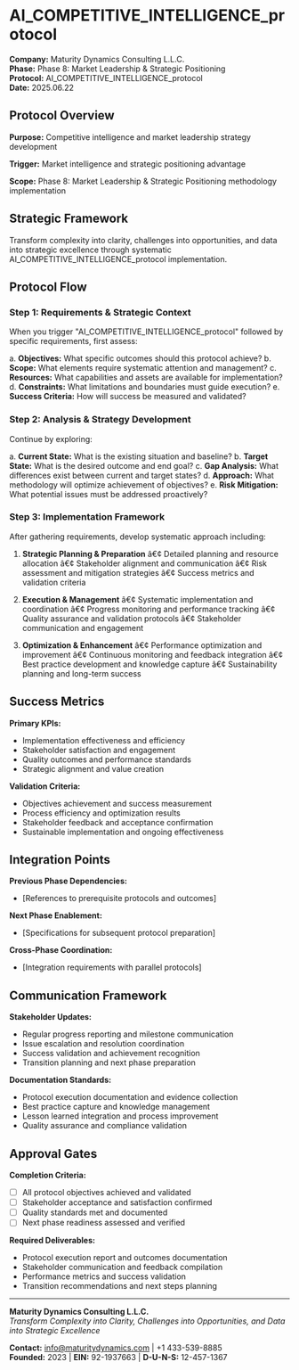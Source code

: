 ﻿# AI_COMPETITIVE_INTELLIGENCE_protocol

**Company:** Maturity Dynamics Consulting L.L.C.  
**Phase:** Phase 8: Market Leadership & Strategic Positioning  
**Protocol:** AI_COMPETITIVE_INTELLIGENCE_protocol  
**Date:** 2025.06.22  

## Protocol Overview

**Purpose:** Competitive intelligence and market leadership strategy development

**Trigger:** Market intelligence and strategic positioning advantage

**Scope:** Phase 8: Market Leadership & Strategic Positioning methodology implementation

## Strategic Framework

Transform complexity into clarity, challenges into opportunities, and data into strategic excellence through systematic AI_COMPETITIVE_INTELLIGENCE_protocol implementation.

## Protocol Flow

### Step 1: Requirements & Strategic Context
When you trigger "AI_COMPETITIVE_INTELLIGENCE_protocol" followed by specific requirements, first assess:

a. **Objectives:** What specific outcomes should this protocol achieve?
b. **Scope:** What elements require systematic attention and management?
c. **Resources:** What capabilities and assets are available for implementation?
d. **Constraints:** What limitations and boundaries must guide execution?
e. **Success Criteria:** How will success be measured and validated?

### Step 2: Analysis & Strategy Development
Continue by exploring:

a. **Current State:** What is the existing situation and baseline?
b. **Target State:** What is the desired outcome and end goal?
c. **Gap Analysis:** What differences exist between current and target states?
d. **Approach:** What methodology will optimize achievement of objectives?
e. **Risk Mitigation:** What potential issues must be addressed proactively?

### Step 3: Implementation Framework
After gathering requirements, develop systematic approach including:

1. **Strategic Planning & Preparation**
   â€¢ Detailed planning and resource allocation
   â€¢ Stakeholder alignment and communication
   â€¢ Risk assessment and mitigation strategies
   â€¢ Success metrics and validation criteria

2. **Execution & Management**
   â€¢ Systematic implementation and coordination
   â€¢ Progress monitoring and performance tracking
   â€¢ Quality assurance and validation protocols
   â€¢ Stakeholder communication and engagement

3. **Optimization & Enhancement**
   â€¢ Performance optimization and improvement
   â€¢ Continuous monitoring and feedback integration
   â€¢ Best practice development and knowledge capture
   â€¢ Sustainability planning and long-term success

## Success Metrics

**Primary KPIs:**
- Implementation effectiveness and efficiency
- Stakeholder satisfaction and engagement
- Quality outcomes and performance standards
- Strategic alignment and value creation

**Validation Criteria:**
- Objectives achievement and success measurement
- Process efficiency and optimization results
- Stakeholder feedback and acceptance confirmation
- Sustainable implementation and ongoing effectiveness

## Integration Points

**Previous Phase Dependencies:**
- [References to prerequisite protocols and outcomes]

**Next Phase Enablement:**
- [Specifications for subsequent protocol preparation]

**Cross-Phase Coordination:**
- [Integration requirements with parallel protocols]

## Communication Framework

**Stakeholder Updates:**
- Regular progress reporting and milestone communication
- Issue escalation and resolution coordination
- Success validation and achievement recognition
- Transition planning and next phase preparation

**Documentation Standards:**
- Protocol execution documentation and evidence collection
- Best practice capture and knowledge management
- Lesson learned integration and process improvement
- Quality assurance and compliance validation

## Approval Gates

**Completion Criteria:**
- [ ] All protocol objectives achieved and validated
- [ ] Stakeholder acceptance and satisfaction confirmed
- [ ] Quality standards met and documented
- [ ] Next phase readiness assessed and verified

**Required Deliverables:**
- Protocol execution report and outcomes documentation
- Stakeholder communication and feedback compilation
- Performance metrics and success validation
- Transition recommendations and next steps planning

---

**Maturity Dynamics Consulting L.L.C.**  
*Transform Complexity into Clarity, Challenges into Opportunities, and Data into Strategic Excellence*

**Contact:** info@maturitydynamics.com | +1 433-539-8885  
**Founded:** 2023 | **EIN:** 92-1937663 | **D-U-N-S:** 12-457-1367


